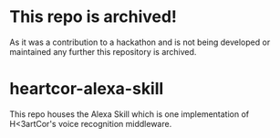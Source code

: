  # This repo is archived!
As it was a contribution to a hackathon and is not being developed or maintained any further this repository is archived.

# heartcor-alexa-skill

 This repo houses the Alexa Skill which is one implementation of H<3artCor's voice recognition middleware. 
